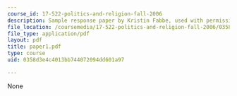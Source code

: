 ```yaml
---
course_id: 17-522-politics-and-religion-fall-2006
description: Sample response paper by Kristin Fabbe, used with permission.
file_location: /coursemedia/17-522-politics-and-religion-fall-2006/0358d3e4c4013bb744072094dd601a97_paper1.pdf
file_type: application/pdf
layout: pdf
title: paper1.pdf
type: course
uid: 0358d3e4c4013bb744072094dd601a97

---
```

None